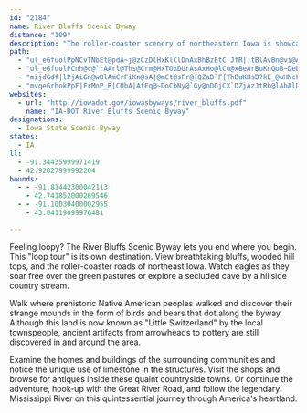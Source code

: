 ```yaml
---
id: "2184"
name: River Bluffs Scenic Byway
distance: "109"
description: "The roller-coaster scenery of northeastern Iowa is showcased in this loop tour."
path:
  - "ul_eGfuolPpNCvTNbEt@pdA~j@zCzDlHxKlClDnAxBhBzEtC`JfR|]tBlAvBn@vi@A|CFnCPlEv@bNbEzCl@pGPfBLzAh@hAt@r@x@rBvDpLpm@x@pGb@hBt@pClArCrCtExEfDjEpBlGvBpMbBnb@jGrQ~AhCfA|AlAxAlB~AfDlA`GhAlN^pCx@tDpA`DxAjCfBlBrAdAxAr@lC~@xARbCDnC]pFsA~P{FbGsAvCYfD^hCr@xExCvS|OxBjBrBrBbDlEta@ju@rAvArCpAfBNxD[tAYrCErAFnAVdZ|I~Dj@lD?jD_@xCu@fOyEfEgArAQrCIvDh@lBf@"
  - "ul_eGfuolPCnh@c@`rAArl@Ths@Crm@HxTOxDUrAsAxHo@lCu@xBeArBuKnQoB~DeBzEkJx[oArEo@pDShDI~DHzEh@xGfAtQjAhOBxDS~DeBjMm@vGUhGCni@Lt@aWzByA^yAt@gH|EiBt@}Bn@sBFq[Ru@FyAj@mAbAeAtAy@`Bi@lDIjAwCdjAlBn}AInEe@~EiA`FqFjPy@~E{@xMc@|B_@hAkAtBge@rl@gCfCyCrAkAR{UDkAHmB`@m@\\iBxAo@t@gAxBgP`c@gBjGiA`Hi@fGGrDj@pgAMnG}JbpAYpBs@dDkAzCiNtZoCfHy@vCiA|FaIx]iBtEaHrK_AnBs@jCc@zEFnb@?zCi@xD]tAcGfOsBhHsAjI}C~\\u@dEoAnD}BpDsC`CsUzLmBjBy@fAe@x@sAzDY~AQpCItGMnDWvCm@tC}@bDuOte@cAdDy@tEmEb}@e@fGi@rCiAtDoBpFqBtEyDlLoAhG_@~EElE^|YTvJRjBZvBlArDrLjSpArCj@dBR~@lAlINnCCfFc@zLB`WHpOC`MQrAeHtUwBxe@[pM_@xB{A`EgH`QcMv[hh@re@|@~BNjABfBShPoARYPe@d@_@n@gAfJ[bBgAlDu@bBy@rAmBxBiOdOsE|EeAdBs@xAeArDeD|PqB`JkB~DuDnFk@rAq@xBc@nCGlENfVO`XDhFcApeAStJe@`GyChTe@lGe@p^@dDd@`Ex@nDfD~J`@nCRpBHlDDd]OxBu@rDgAzBcBnBeCrAoC^cD]aPeDoFuA}AQsB?{AJuLrC_AJgCIeHoAuDc@qh@y@u@BgBXuAd@u@f@aA|@_CvCi@~Au@|C}A|Mu@xDgB`H{@zBmB|DmLvRmB~Da@lAk@nDKdCSld@O~Bi@~Cc@zAeArBwAxAyExBw@j@mArAg@r@o@|Ac@rAk@fEM`KUjSXlRXnE~@zDx@pBp@lA~HjJh@t@h@fAx@lCbFnVn@rEbAbOb@lHf@nRR~Ch@xClA`Gn@lBhB`Ef@xAn@xCVzC\\fSp^eCr@D~Ar@~@bAh@lAbCzHr@lAx@l@t@\\bCl@bBPvAYx@i@xEgHr@s@dAg@rAQdrAS~C?rAJjAr@p@v@j@zAPvA@rCO~b@HtAb@vBx@lAz@l@bAXxgARztA|Ad\\Cts@GrFK|AJrCz@?nz@`\\WrRBbk@Q`bBFf`Bh@xc@CvFi@lD_Af\\sNlAe@rD_AjGm@jOaAjLi@lDAdb@f@jcAp@|i@Qfe@x@l[jAdBRfB^d\\zKrE|@bJZjBAlFe@hCk@fD_A~MuGpRaKpDsAp@MCu\\WkUds@y@?qa@HmC^eDbAaDh@_ApAgBfBmAlBq@n@GnBIbz@hAfAOzAg@lBqAp@y@pR_\\vBoEd@wA^yB\\eDJ}CVwiACob@FcWF_LJgBLy@d@kBd@eAr@gAlB{AvHkDbB{A~@kA|AuCtF_OzDaJh@aBt@_D~@oGlAoNxDcg@BuAI_DmE{x@c@uCs@aC_CeFoEuHcBeEWmAcOynAq@uBe@_Ai@m@oAeAsB_AkIyCeC{ByAkD{CgLcHcYm@oEmIwx@yAcMo@eIDgENqCvEa\\TwBDyAGiCWoBi@aCuOuc@c@wBQgBCkADyAlCsd@kOiCsA]sAm@_BcAmEoDuCmDwBgD}@y@\\_CImHNuDxDyh@XsAb@qAfGuJn@yAd@_BXaDIsD_AsM_@cDaE_Qa@uCJqBlEk[JmB\\iKb@yCfHeXd@iC|CwZh@}DX}A~@iCXi@tAgBdIsJn@gAvEiL~@_EXgEd@iNpLmpAb@{HjAk^pCgq@XsCrA{ElIgLbDgFlAgFFuB?yJK{s@FiE`@eClBqEdA{AvAkAtAo@rBc@fh@YhEq@jBm@vCgBlDqD|JcLtCaCtDaBbIcBaE_b@sDe]`PDdBQjAe@rA{@x@}@lAoB`A{CbBwLXaDDoDFmJCiu@BsBZmDn@yClB_EhFoIrFgKf@uAd@}BRsBh@yhAReDZaCdAgE`AgCjR}a@x@aCrB{Hz@kFLgC?aBe@mMCgBHeDj@iFfAqEn@cB~@cBlBiCtWoUvByCrAwCrBqKxFc\\`WinAeIyIwCsCkAy@iCqAuAg@qDq@wW{BcDs@y@e@oCsBsBkCyAmCqFqLcDyDcBkAuDyAuVgHkCmAaD_CiCiDmTq_@}AcE{@iEe@uEmAie@o@iFi@kCyAsDwBuDcEmGsBeEuAyDkI_Yy@aCiA_CcCgDiB}AwE}Bu_@sG}BWoHqBeBu@oEwCkYqWaCgB"
  - "mijdGdf|lPjAiGn@wBlAmCrFiKn@sA|@mCt@sFr@{QZaD`F{ThBuKHsB?kE_@uHNcFr@}C~@aD|A_CdCoBbOwHrG{DnFsEdH_HlFiEdD_EbDuGbDmIlAaCvAqBxAgAlAq@lAYjCShFEjBSbDkAhAs@hBmBda@gp@nBuAfDeAtv@nDvCG`BYnBy@xByAnB_BpB{CZy@|@kDz@oG?qEUcJHsCZeDb@mCfA_EhWok@jAoEv@_FZsED_[R_G|BeUtCeQf@{BhAaDnAmC`BkCdEgFlEeCzLyDpFcCrCwAxR{KlB_ChAmBt@yBh@aCVyE\\gh@v@aL|Jwq@rC_RjHii@|CwPpDgOtA_EzAyC|DsF|AiCp@}AZeBPwBEsBYcDcBuGgCaMUkBI}@BcBb@aBj@mArAcAt@MnIFhAMxCeArDaB`Cs@`LaArCF{CqSu@qCmGoKqFaOuBgCsByAcBy@uKsCiBw@uAeAgB}AiAcBeMwWq@oBm@eC_AoGaF}g@iCyUi@_DiAqCsAoC{@eAwAsA{A_Am]aNiEoB_Aw@sA{Bo@iBYcBSqB?mBHeBlDk\\HoECwAQsBsBgKwAsG{@oBs@_A{@s@}Aq@wDgAsCkAiA{@oBwBeh@kw@yU}]_DsFmFcO_Oyb@sBmKeAuHwQglAyBaO_@gEQmF]k]I{UNgDb@yDhAgDl@yAjBuC~LuLxBqChAeC|Iu\\~Owd@zDsJxDgEtCgBpEaD~BkAnCeCfAuAlB}C~@sBhBiGzGkYTmBhAgFxAeFlAmD~AqD~_@}p@hAoDb@sDDkBE_CSaDsF_e@o@aDs@}AgBeB}HoCmCeBgEiEy@qAa@mA_@sC_@qEUcE@kBH_CbCa]wHf@gGDa~@IcEv@sU|J"
  - "mvqeGrhokPpF|FrMnP_B|CUbA|AfEq@~DoCbNy@`Gy@nDOjCX`DZjAzJtRb@lAbAlDhA~HqIhj@YlED~BH~@lA~DjAnCpBlD`A~B^~Af@`E^~H`@lClArF~CtJVdBXnJt@tMOlAcAlAjCrMz@hHzAxRxKjaBzArZtCj_AdNtzBnAhQ|Dr]bDbXhCtV^`HVrN~Bf}@lh@JxCKnCe@zEyArFuCbPaNfHxQxEtIjPhVvBrDhCzFpFbNnArBfUh]dRpUbEnElSlLrElDxOfKhDzAvBJ`LUz\\N|DjA~BtAlC|@tCZxHU`IKja@fGvHj@|DC|C^~Ad@vBfArW`RxGlF|LlInDlBfEp@tBFfa@V"
websites:
  - url: "http://iowadot.gov/iowasbyways/river_bluffs.pdf"
    name: "IA-DOT River Bluffs Scenic Byway"
designations:
  - Iowa State Scenic Byway
states:
  - IA
ll:
  - -91.34435999971419
  - 42.92827999992204
bounds:
  - - -91.81442300042113
    - 42.741852000269546
  - - -91.10030400002955
    - 43.04119099976481

---
```


<p>Feeling loopy? The River Bluffs Scenic Byway lets you end where
you begin. This "loop tour" is its own destination. View
breathtaking bluffs, wooded hill tops, and the
roller-coaster roads of northeast Iowa. Watch eagles as they soar
free over the green pastures or explore a secluded cave by a hillside country stream.</p>
<p>Walk where prehistoric Native American peoples walked and discover their strange mounds
in the form of birds and bears that dot along the byway. Although this land is now known as "Little Switzerland" by the local townspeople, ancient artifacts from arrowheads to pottery are still discovered in and around the area. </p>
<p>Examine the homes and buildings of the surrounding communities and notice the
unique use of limestone in the structures. Visit the shops and browse for antiques inside these quaint countryside towns. Or continue the adventure, hook-up with the Great River Road, and follow the legendary Mississippi River on this quintessential journey through America's heartland.</p>
